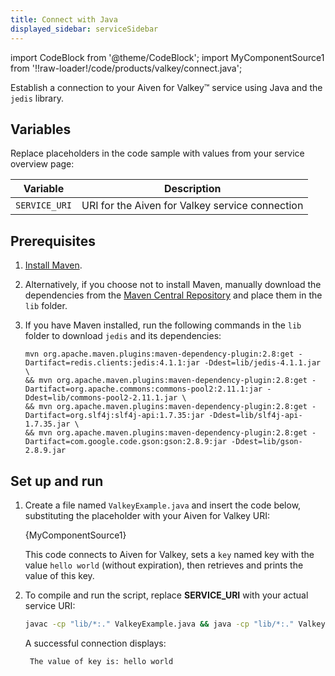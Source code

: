 ```yaml
---
title: Connect with Java
displayed_sidebar: serviceSidebar
---
```


import CodeBlock from '@theme/CodeBlock';
import MyComponentSource1 from '!!raw-loader!/code/products/valkey/connect.java';

Establish a connection to your Aiven for Valkey™ service using Java and the `jedis` library.

## Variables

Replace placeholders in the code sample with values from your service overview page:

| Variable    | Description                                                  |
| ----------- | ------------------------------------------------------------ |
| `SERVICE_URI`|URI for the Aiven for Valkey service connection |

## Prerequisites

1. [Install Maven](https://maven.apache.org/install.html).
1. Alternatively, if you choose not to install Maven, manually download the
   dependencies from the [Maven Central Repository](https://search.maven.org) and place
   them in the `lib` folder.
1. If you have Maven installed, run the following commands in the `lib` folder to
   download `jedis` and its dependencies:

   ```shell
   mvn org.apache.maven.plugins:maven-dependency-plugin:2.8:get -Dartifact=redis.clients:jedis:4.1.1:jar -Ddest=lib/jedis-4.1.1.jar \
   && mvn org.apache.maven.plugins:maven-dependency-plugin:2.8:get -Dartifact=org.apache.commons:commons-pool2:2.11.1:jar -Ddest=lib/commons-pool2-2.11.1.jar \
   && mvn org.apache.maven.plugins:maven-dependency-plugin:2.8:get -Dartifact=org.slf4j:slf4j-api:1.7.35:jar -Ddest=lib/slf4j-api-1.7.35.jar \
   && mvn org.apache.maven.plugins:maven-dependency-plugin:2.8:get -Dartifact=com.google.code.gson:gson:2.8.9:jar -Ddest=lib/gson-2.8.9.jar
   ```

## Set up and run

1. Create a file named `ValkeyExample.java` and insert the code below, substituting
   the placeholder with your Aiven for Valkey URI:

   <CodeBlock language='java'>{MyComponentSource1}</CodeBlock>

   This code connects to Aiven for Valkey, sets a `key` named key with the value
   `hello world` (without expiration), then retrieves and prints the value of this key.

1. To compile and run the script, replace **SERVICE_URI** with your actual service URI:

   ```bash
   javac -cp "lib/*:." ValkeyExample.java && java -cp "lib/*:." ValkeyExample SERVICE_URI
   ```

   A successful connection displays:

   ```plaintext
    The value of key is: hello world
   ```
